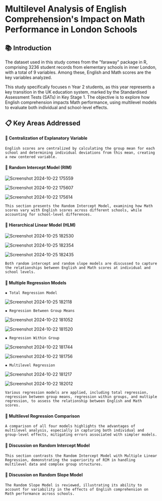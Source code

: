 # Multilevel Analysis of English Comprehension's Impact on Math Performance in London Schools

## 📚 Introduction

The dataset used in this study comes from the "faraway" package in R, comprising 3236 student records from elementary schools in inner London, with a total of 9 variables. Among these, English and Math scores are the key variables analyzed. 

This study specifically focuses n Year 2 students, as this year represents a key transition in the UK education system, marked by the Standardised Assessment Tests (SATs) in Key Stage 1. The objective is to explore how English comprehension impacts Math performance, using multilevel models to evaluate both individual and school-level effects.

## 📋 Key Areas Addressed

#### 🔶 Centralization of Explanatory Variable

    English scores are centralized by calculating the group mean for each school and determining individual deviations from this mean, creating a new centered variable.

#### 🔶 Random Intercept Model (RIM)

![Screenshot 2024-10-22 175559](https://github.com/user-attachments/assets/a38bbd1e-e45d-4ba2-ab25-ae39a281b595)

![Screenshot 2024-10-22 175607](https://github.com/user-attachments/assets/00cee11f-b44b-4784-8cc1-70130f6b0da3)

![Screenshot 2024-10-22 175614](https://github.com/user-attachments/assets/34e60e77-21e2-4e91-a84b-811665d6b99a)

    This section presents the Random Intercept Model, examining how Math scores vary with English scores across different schools, while accounting for school-level differences.

#### 🔶 Hierarchical Linear Model (HLM)

![Screenshot 2024-10-25 182530](https://github.com/user-attachments/assets/24bab8d9-e164-42d7-817b-b4acc8415876)

![Screenshot 2024-10-25 182354](https://github.com/user-attachments/assets/e7d6f321-065e-4eb5-ba9d-b98b63bb3822)

![Screenshot 2024-10-25 182435](https://github.com/user-attachments/assets/38c283e5-b52c-41b9-a75d-99f337a947e2)

    Both random intercept and random slope models are discussed to capture the relationships between English and Math scores at individual and school levels.

#### 🔶 Multiple Regression Models

    ▪️ Total Regression Model 

![Screenshot 2024-10-25 182118](https://github.com/user-attachments/assets/555fc3f7-d115-4432-a668-b30a521c212e)


    ▪️ Regression Between Group Means 

![Screenshot 2024-10-22 181052](https://github.com/user-attachments/assets/aae087df-2eec-4395-b902-869e8d955837)

![Screenshot 2024-10-22 181520](https://github.com/user-attachments/assets/36804e04-282d-453d-bd38-45ec26533d47)

    ▪️ Regression Within Group 

![Screenshot 2024-10-22 181744](https://github.com/user-attachments/assets/b4b9df66-40e2-4944-97f6-1833b3961c91)

![Screenshot 2024-10-22 181756](https://github.com/user-attachments/assets/217e72fb-7f37-424e-8110-ffa0a1a5fd3f)

    ▪️ Multilevel Regression 

![Screenshot 2024-10-22 181217](https://github.com/user-attachments/assets/31f2794c-83b1-4319-a3c6-a1c6076166ff)

![Screenshot 2024-10-22 182012](https://github.com/user-attachments/assets/d786b301-814a-43c5-afac-2cfd7dcfb5db)

    Various regression models are applied, including total regression, regression between group means, regression within groups, and multiple regression, to assess the relationship between English and Math scores.

#### 🔶 Multilevel Regression Comparison

    A comparison of all four models highlights the advantages of multilevel analysis, especially in capturing both individual and group-level effects, mitigating errors associated with simpler models.

#### 🔶 Discussion on Random Intercept Model

    This section contrasts the Random Intercept Model with Multiple Linear Regression, demonstrating the superiority of RIM in handling multilevel data and complex group structures.

#### 🔶 Discussion on Random Slope Model
    The Random Slope Model is reviewed, illustrating its ability to account for variability in the effects of English comprehension on Math performance across schools.
